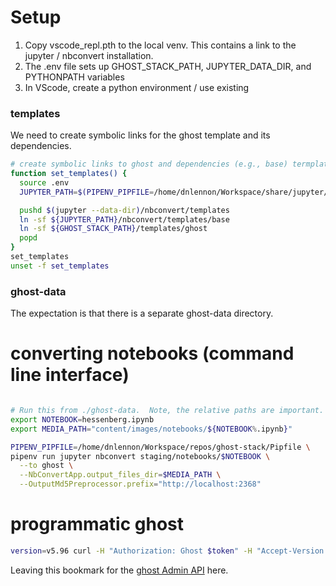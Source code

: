 
Setup
====

1. Copy vscode_repl.pth to the local venv.  This contains a link to the jupyter / nbconvert installation. 
2. The .env file sets up GHOST_STACK_PATH, JUPYTER_DATA_DIR, and PYTHONPATH variables
3. In VScode, create a python environment / use existing

### templates

We need to create symbolic links for the ghost template and its dependencies.

```bash
# create symbolic links to ghost and dependencies (e.g., base) termplates in the data directory
function set_templates() {
  source .env
  JUPYTER_PATH=$(PIPENV_PIPFILE=/home/dnlennon/Workspace/share/jupyter/jupyter3/Pipfile pipenv --venv)/share/jupyter

  pushd $(jupyter --data-dir)/nbconvert/templates
  ln -sf ${JUPYTER_PATH}/nbconvert/templates/base
  ln -sf ${GHOST_STACK_PATH}/templates/ghost
  popd
}
set_templates
unset -f set_templates
```

### ghost-data

The expectation is that there is a separate ghost-data directory.  


converting notebooks (command line interface)
====

```bash

# Run this from ./ghost-data.  Note, the relative paths are important.
export NOTEBOOK=hessenberg.ipynb
export MEDIA_PATH="content/images/notebooks/${NOTEBOOK%.ipynb}"

PIPENV_PIPFILE=/home/dnlennon/Workspace/repos/ghost-stack/Pipfile \
pipenv run jupyter nbconvert staging/notebooks/$NOTEBOOK \
  --to ghost \
  --NbConvertApp.output_files_dir=$MEDIA_PATH \
  --OutputMd5Preprocessor.prefix="http://localhost:2368"

```


programmatic ghost
====

```bash
version=v5.96 curl -H "Authorization: Ghost $token" -H "Accept-Version: $version" http://localhost:2368/ghost/api/admin/pages/
```


Leaving this bookmark for the [ghost Admin API](https://ghost.org/docs/admin-api/#posts) here.